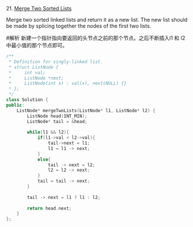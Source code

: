 
21\. [Merge Two Sorted Lists](https://leetcode.com/problems/merge-two-sorted-lists/)

Merge two sorted linked lists and return it as a new list. The new list should be made by splicing together the nodes of the first two lists.

#解析
新建一个指针指向要返回的头节点之前的那个节点。之后不断插入l1 和 l2 中最小值的那个节点即可。

```cpp
/**
 * Definition for singly-linked list.
 * struct ListNode {
 *     int val;
 *     ListNode *next;
 *     ListNode(int x) : val(x), next(NULL) {}
 * };
 */
class Solution {
public:
    ListNode* mergeTwoLists(ListNode* l1, ListNode* l2) {
        ListNode head(INT_MIN);
        ListNode* tail = &head;
        
        while(l1 && l2){
            if(l1->val < l2->val){
                tail->next = l1;
                l1 = l1 -> next;
            }
            else{
                tail -> next = l2;
                l2 = l2 -> next;
            }
            tail = tail -> next;
        }
        
        tail -> next = l1 ? l1 : l2;
        
        return head.next;
    }
};
```
